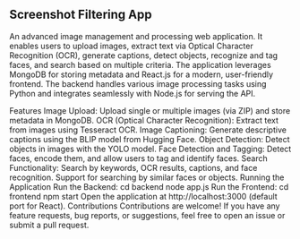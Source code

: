 ## Screenshot Filtering App
An advanced image management and processing web application. It enables users to upload images, extract text via Optical Character Recognition (OCR), generate captions, detect objects, recognize and tag faces, and search based on multiple criteria. The application leverages MongoDB for storing metadata and React.js for a modern, user-friendly frontend. The backend handles various image processing tasks using Python and integrates seamlessly with Node.js for serving the API.

Features
Image Upload: Upload single or multiple images (via ZIP) and store metadata in MongoDB.
OCR (Optical Character Recognition): Extract text from images using Tesseract OCR.
Image Captioning: Generate descriptive captions using the BLIP model from Hugging Face.
Object Detection: Detect objects in images with the YOLO model.
Face Detection and Tagging: Detect faces, encode them, and allow users to tag and identify faces.
Search Functionality: Search by keywords, OCR results, captions, and face recognition. Support for searching by similar faces or objects.
Running the Application
Run the Backend:
cd backend
node app.js
Run the Frontend:
cd frontend
npm start
Open the application at http://localhost:3000 (default port for React).
Contributions
Contributions are welcome! If you have any feature requests, bug reports, or suggestions, feel free to open an issue or submit a pull request.
